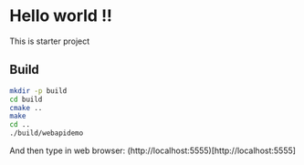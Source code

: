 # Hello world !!

This is starter project

## Build

```bash
mkdir -p build
cd build
cmake ..
make
cd ..
./build/webapidemo
```

And then type in web browser:
(http://localhost:5555)[http://localhost:5555]
